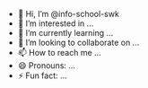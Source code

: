 - 👋 Hi, I’m @info-school-swk
- 👀 I’m interested in ...
- 🌱 I’m currently learning ...
- 💞️ I’m looking to collaborate on ...
- 📫 How to reach me ...
- 😄 Pronouns: ...
- ⚡ Fun fact: ...

<!---
info-school-swk/info-school-swk is a ✨ special ✨ repository because its `README.md` (this file) appears on your GitHub profile.
You can click the Preview link to take a look at your changes.
--->
